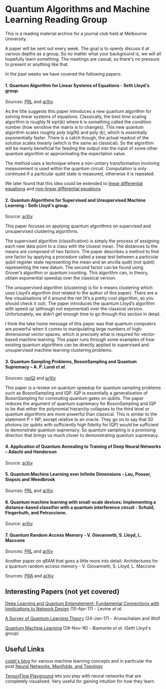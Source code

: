 Quantum Algorithms and Machine Learning Reading Group
======
This is a reading material archive for a journal club held at Melbourne University. 

A paper will be sent out every week. The goal is to openly discuss it at various depths as a group. So no matter what your background is, we will all hopefully learn something. The meetings are casual, so there's no pressure to present or anything like that.

In the past weeks we have covered the following papers:

#### 1. Quantum Algorithm for Linear Systems of Equations - Seth Lloyd's group.
Sources: [PRL](https://doi.org/10.1103/PhysRevLett.103.150502) and [arXiv](https://arxiv.org/abs/0811.3171)

As the title suggests this paper introduces a new quantum algorithm for solving linear systems of equations. Classically, the best time scaling algorithm is roughly N sqrt(k) where k is something called the condition number (how sensitive the matrix is to changes). This new quantum algorithm scales roughly poly log(N) and poly (k), which is essentially exponentially faster. There is a catch though, the actual readout of the solution scales linearly (which is the same as classical). So the algorithm will be mainly beneficial for feeding the output into the input of some other quantum algorithm or approximating the expectation value.

The method uses a technique where a non-unitary transformation involving measurement is used within the quantum circuit. Computation is only continued if a particular qubit state is measured, otherwise it is repeated.

We later found that this idea could be extended to [linear differential equations](https://arxiv.org/abs/1010.2745)
and [non-linear differential equations](https://arxiv.org/abs/0812.4423)

#### 2. Quantum Algorithms for Supervised and Unsupervised Machine Learning - Seth Lloyd's group.
Source: [arXiv](https://arxiv.org/abs/1307.0411)

This paper focuses on applying quantum algorithms on supervised and unsupervised clustering algorithms. 

The supervised algorithm (classification) is simply the process of assigning each new data point to a class with the closest mean. The  distances to the means are composed of two factors. The paper describes a method to find one factor by applying a procedure called a swap test between a particular qubit register state representing the mean and an ancilla qudit (not qubit) representing the new datum. The second factor can be found using Grover’s algorithm or quantum counting. This algorithm can, in theory, obtain exponential speedup over the classical version.

The unsupervised algorithm (clustering) is for k-means clustering which uses Lloyd’s algorithm (not related to the author of this paper). There are a few visualisations of it around the net (It’s a pretty cool algorithm, so you should check it out). The paper introduces the quantum Lloyd’s algorithm with speed up (although not exponential) over the classical version. Unfortunately, we didn’t get enough time to go through this section in detail.

I think the take home message of this paper was that quantum computers are powerful when it comes to manipulating large numbers of high-dimensional vector spaces, which is precisely what is required for vector-based machine learning. This paper runs through some examples of how existing quantum algorithms can be directly applied to supervised and unsupervised machine learning clustering problems.

#### 3. Quantum Sampling Problems, BosonSampling and Quantum Supremacy – A. P. Lund _et al_.
Sources: [npjQI](http://dx.doi.org/10.1038/s41534-017-0018-2) and [arXiv](https://arxiv.org/abs/1307.0411)

This paper is a review on quantum speedup for quantum sampling problems such as BosonSampling and IQP. IQP is essentially a generalisation of BosonSampling for commuting quantum gates on qubits. The paper reduces the argument of quantum supremacy for BosonSampling and IQP to be that either the polynomial hierarchy collapses to the third level or quantum algorithms are more powerful than classical. This is similar to the statement P = NP, except relative to an oracle. They go on to say that 50 photons (or qubits with sufficiently high fidelity for IQP) would be sufficient to demonstrate quantum supremacy. So quantum sampling is a promising direction that brings us much closer to demonstrating quantum supremacy.

#### 4. Application of Quantum Annealing to Training of Deep Neural Networks – Adachi and Henderson
Source: [arXiv](https://arxiv.org/abs/1510.06356)

#### 5. Quantum Machine Learning over Infinite Dimensions - Lau, Pooser, Siopsis and Weedbrook
Sources: [PRL](https://doi.org/10.1103/PhysRevLett.118.080501) and [arXiv](https://arxiv.org/abs/1603.06222)

#### 6. Quantum machine learning with small-scale devices: Implementing a distance-based classifier with a quantum interference circuit - Schuld, Fingerhuth, and Petruccione.
Source: [arXiv](https://arxiv.org/abs/1703.10793)

#### 7. Quantum Random Access Memory - V. Giovannetti, S. Lloyd, L. Maccone
Sources:  [PRL](https://doi.org/10.1103/PhysRevLett.100.160501) and [arXiv](https://arxiv.org/abs/0708.1879)

Another paper on qRAM that goes a little more into detail: Architectures for a quantum random access memory - V. Giovannetti, S. Lloyd, L. Maccone

Sources: [PRA](https://doi.org/10.1103/PhysRevA.78.052310) and [arXiv](https://arxiv.org/abs/0807.4994)

## Interesting Papers (not yet covered)
[Deep Learning and Quantum Entanglement: Fundamental Connections with Implications to Network Design](https://arxiv.org/abs/1704.01552) (10-Apr-17) - Levine _et al._

[A Survey of Quantum Learning Theory](https://arxiv.org/abs/1701.06806) (24-Jan-17) - Arunachalam and Wolf

[Quantum Machine Learning](https://arxiv.org/abs/1611.09347) (28-Nov-16) - Biamonte _et al._ (Seth Lloyd's group)

## Useful Links
[colah's blog](http://colah.github.io/) for various machine learning concepts and in particular the post [Neural Networks, Manifolds, and Topology](http://colah.github.io/posts/2014-03-NN-Manifolds-Topology/)

[TensorFlow Playground](http://playground.tensorflow.org/#activation=tanh&batchSize=10&dataset=circle&regDataset=reg-plane&learningRate=0.03&regularizationRate=0&noise=0&networkShape=4,2&seed=0.54871&showTestData=false&discretize=false&percTrainData=50&x=true&y=true&xTimesY=false&xSquared=false&ySquared=false&cosX=false&sinX=false&cosY=false&sinY=false&collectStats=false&problem=classification&initZero=false&hideText=false) lets you play with neural networks that are completely visualised. Very useful for gaining intuition for how they learn.
